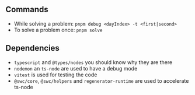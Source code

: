 ## Commands

- While solving a problem: `pnpm debug <dayIndex> -t <first|second>`
- To solve a problem once: `pnpm solve`

## Dependencies

- `typescript` and `@types/nodes` you should know why they are there
- `nodemon` an `ts-node` are used to have a debug mode
- `vitest` is used for testing the code
- `@swc/core`, `@swc/helpers` and `regenerator-runtime` are used to accelerate ts-node
